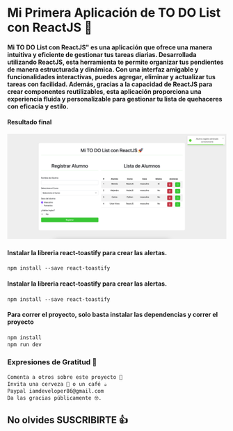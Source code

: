 # Mi Primera Aplicación de TO DO List con ReactJS 🚀

#### Mi TO DO List con ReactJS" es una aplicación que ofrece una manera intuitiva y eficiente de gestionar tus tareas diarias. Desarrollada utilizando ReactJS, esta herramienta te permite organizar tus pendientes de manera estructurada y dinámica. Con una interfaz amigable y funcionalidades interactivas, puedes agregar, eliminar y actualizar tus tareas con facilidad. Además, gracias a la capacidad de ReactJS para crear componentes reutilizables, esta aplicación proporciona una experiencia fluida y personalizable para gestionar tu lista de quehaceres con eficacia y estilo.

#### Resultado final

![](https://raw.githubusercontent.com/urian121/imagenes-proyectos-github/master/todo-list-con-reactjs.png)

#### Instalar la libreria react-toastify para crear las alertas.

    npm install --save react-toastify

#### Instalar la libreria react-toastify para crear las alertas.

    npm install --save react-toastify

#### Para correr el proyecto, solo basta instalar las dependencias y correr el proyecto

    npm install
    npm run dev

### Expresiones de Gratitud 🎁

    Comenta a otros sobre este proyecto 📢
    Invita una cerveza 🍺 o un café ☕
    Paypal iamdeveloper86@gmail.com
    Da las gracias públicamente 🤓.

## No olvides SUSCRIBIRTE 👍
